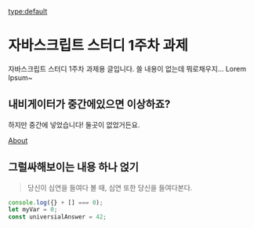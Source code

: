 <type:default>
# 자바스크립트 스터디 1주차 과제

자바스크립트 스터디 1주차 과제용 글입니다.
쓸 내용이 없는데 뭐로채우지...
Lorem Ipsum~


## 내비게이터가 중간에있으면 이상하죠?

하지만 중간에 넣었습니다! 둘곳이 없었거든요.

[About](./about)

## 그럴싸해보이는 내용 하나 얹기

> 당신이 심연을 들여다 볼 때, 심연 또한 당신을 들여다본다.

```js
console.log({} + [] === 0);
let myVar = 0;
const universialAnswer = 42; 
```
